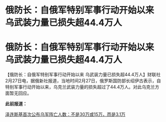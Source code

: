 # 俄防长：自俄军特别军事行动开始以来 乌武装力量已损失超44.4万人

# 俄防长：自俄军特别军事行动开始以来 乌武装力量已损失超44.4万人

【俄防长：自俄军特别军事行动开始以来
乌武装力量已损失超44.4万人】财联社2月27日电，据俄新社报道，当地时间2月27日，俄罗斯国防部长绍伊古表示，自特别军事行动开始以来，乌克兰武装力量的损失超过了44.4万人。对此乌克兰方面暂无回应。

**此前报道：**

[泽连斯基首次公布乌军阵亡人数：不是30万或15万，而是3.1万
](https://news.qq.com/rain/a/20240226A00WCC00)

